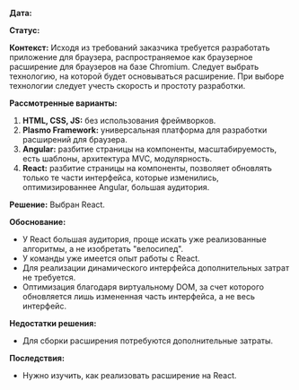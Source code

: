 **Дата:**

**Статус:**

**Контекст:**
Исходя из требований заказчика требуется разработать приложение для браузера, распространяемое как браузерное расширение для браузеров на базе Chromium.
Следует выбрать технологию, на которой будет основываться расширение. При выборе технологии следует учесть скорость и простоту разработки.

**Рассмотренные варианты:**
1. **HTML, CSS, JS:** без использования фреймворков.
2. **Plasmo Framework:** универсальная платформа для разработки расширений для браузера.
3. **Angular:** разбитие страницы на компоненты, масштабируемость, есть шаблоны, архитектура MVC, модулярность.
4. **React:** разбитие страницы на компоненты, позволяет обновлять только те части интерфейса, которые изменились, оптимизированнее Angular, большая аудитория.

**Решение:** Выбран React.

**Обоснование:**
- У React большая аудитория, проще искать уже реализованные алгоритмы, а не изобретать "велосипед".
- У команды уже имеется опыт работы с React.
- Для реализации динамического интерфейса дополнительных затрат не требуется.
- Оптимизация благодаря виртуальному DOM, за счет которого обновляется лишь измененная часть интерфейса, а не весь интерфейс.

**Недостатки решения:**
- Для сборки расширения потребуются дополнительные затраты.

**Последствия:**
- Нужно изучить, как реализовать расширение на React.
